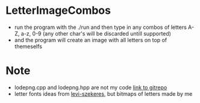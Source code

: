 # LetterImageCombos

* run the program with the ./run and then type in any combos of letters A-Z, a-z, 0-9 (any other char's will be discarded untill supported)
* and the program will create an image with all letters on top of themeselfs


# Note

* lodepng.cpp and lodepng.hpp are not my code [link to gitrepo](https://github.com/lvandeve/lodepng)
* letter fonts ideas from [levi-szekeres](https://www.dafont.com/leviwindows.font?fpp=50&l[]=6), but bitmaps of letters made by me